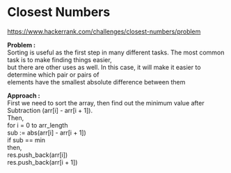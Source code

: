 # Closest Numbers

https://www.hackerrank.com/challenges/closest-numbers/problem

**Problem :**<br>
Sorting is useful as the first step in many different tasks. The most common task is to make finding things easier, <br>but there are other uses as well. In this case, it will make it easier to determine which pair or pairs of<br> elements have the smallest absolute difference between them<br>

**Approach :**<br>
First we need to sort the array, then find out the minimum value after Subtraction (arr[i] - arr[i + 1]).<br>
Then,<br>
for i = 0 to arr_length<br>
sub := abs(arr[i] - arr[i + 1]) <br>
if sub == min <br>
then,<br>
res.push_back(arr[i])<br>
res.push_back(arr[i + 1])<br>
